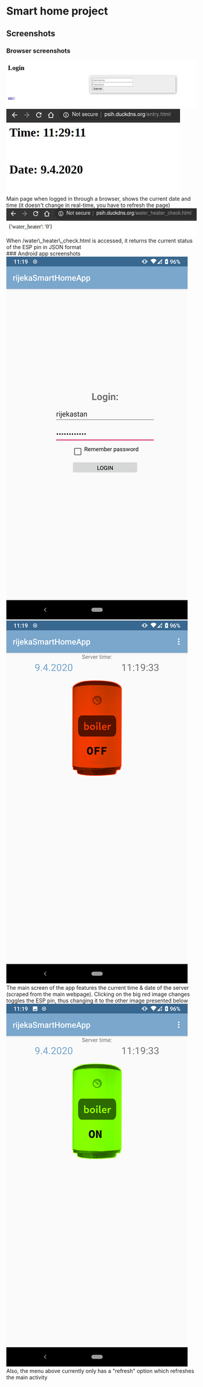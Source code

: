 # Smart home project

## Screenshots
### Browser screenshots
<kbd>
  <img src="https://github.com/kfilipcic/ESP8266-smart-water-heater/blob/master/screenshots/browser_login.jpg?raw=true">
</kbd></br>
<kbd>
  <img src="https://github.com/kfilipcic/ESP8266-smart-water-heater/blob/master/screenshots/browser_time.jpg?raw=true">
</kbd></br>
Main page when logged in through a browser, shows the current date and time (it doesn't change in real-time, you have to refresh the page)</br>
<kbd>
  <img src="https://github.com/kfilipcic/ESP8266-smart-water-heater/blob/master/screenshots/api_check.jpg?raw=true">
</kbd></br>
When /water\_heater\_check.html is accessed, it returns the current status of the ESP pin in JSON format</br>
### Android app screenshots
<kbd>
  <img src="https://github.com/kfilipcic/ESP8266-smart-water-heater/blob/master/screenshots/android_login.png?raw=true">
</kbd></br>
<kbd>
  <img src="https://github.com/kfilipcic/ESP8266-smart-water-heater/blob/master/screenshots/android_off.png?raw=true">
</kbd></br>
The main screen of the app features the current time & date of the server (scraped from the main webpage). Clicking on the big red image changes toggles the ESP pin, thus changing it to the other image presented below</br>
<kbd>
  <img src="https://github.com/kfilipcic/ESP8266-smart-water-heater/blob/master/screenshots/android_on.png?raw=true">
</kbd></br>
Also, the menu above currently only has a "refresh" option which refreshes the main activity</br>
